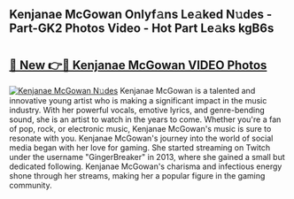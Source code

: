 ## Kenjanae McGowan Onlyf𝚊ns Le𝚊ked N𝚞des - Part-GK2 Photos Video - Hot Part Le𝚊ks kgB6s

# <h2><a href="http://ac4508.deff.icu/?id=Kenjanae+McGowan">🔗 New 👉🔴 Kenjanae McGowan VIDEO Photos</a></h2>

[![Kenjanae McGowan N𝚞des](https://i.imgur.com/rIISA9y.gif)](http://ac4508.deff.icu/?id=Kenjanae+McGowan)
Kenjanae McGowan is a talented and innovative young artist who is making a significant impact in the music industry. With her powerful vocals, emotive lyrics, and genre-bending sound, she is an artist to watch in the years to come. Whether you're a fan of pop, rock, or electronic music, Kenjanae McGowan's music is sure to resonate with you. Kenjanae McGowan's journey into the world of social media began with her love for gaming. She started streaming on Twitch under the username "GingerBreaker" in 2013, where she gained a small but dedicated following. Kenjanae McGowan's charisma and infectious energy shone through her streams, making her a popular figure in the gaming community.
